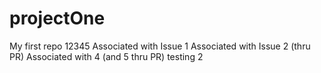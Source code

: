 projectOne
==========

My first repo 12345
Associated with Issue 1
Associated with Issue 2 (thru PR)
Associated with 4 (and 5 thru PR)
testing
2
